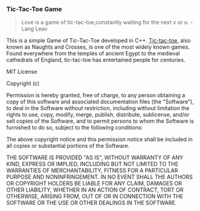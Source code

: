 ### Tic-Tac-Toe Game

> Love is a game of tic-tac-toe,constantly waiting for the next x or o. -Lang Leav

This is a simple Game of Tic-Tac-Toe developed in C++.
[Tic-tac-toe](http://gamescrafters.berkeley.edu/games.php?game=tictactoe), also known as Naughts and Crosses, is one of the most widely known games. Found everywhere from the temples of ancient Egypt to the medieval cathedrals of England, tic-tac-toe has entertained people for centuries. 


MIT License

Copyright (c)

Permission is hereby granted, free of charge, to any person obtaining a copy
of this software and associated documentation files (the "Software"), to deal
in the Software without restriction, including without limitation the rights
to use, copy, modify, merge, publish, distribute, sublicense, and/or sell
copies of the Software, and to permit persons to whom the Software is
furnished to do so, subject to the following conditions:

The above copyright notice and this permission notice shall be included in all
copies or substantial portions of the Software.

THE SOFTWARE IS PROVIDED "AS IS", WITHOUT WARRANTY OF ANY KIND, EXPRESS OR
IMPLIED, INCLUDING BUT NOT LIMITED TO THE WARRANTIES OF MERCHANTABILITY,
FITNESS FOR A PARTICULAR PURPOSE AND NONINFRINGEMENT. IN NO EVENT SHALL THE
AUTHORS OR COPYRIGHT HOLDERS BE LIABLE FOR ANY CLAIM, DAMAGES OR OTHER
LIABILITY, WHETHER IN AN ACTION OF CONTRACT, TORT OR OTHERWISE, ARISING FROM,
OUT OF OR IN CONNECTION WITH THE SOFTWARE OR THE USE OR OTHER DEALINGS IN THE
SOFTWARE.




